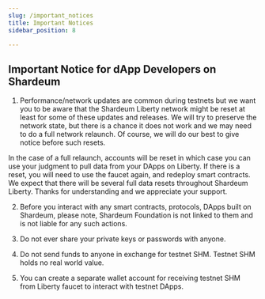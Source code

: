 ```yaml
---
slug: /important_notices
title: Important Notices
sidebar_position: 8

---
```

## Important Notice for dApp Developers on Shardeum

1. Performance/network updates are common during testnets but we want you to be aware that the Shardeum Liberty network might be reset at least for some of these updates and releases. We will try to preserve the network state, but there is a chance it does not work and we may need to do a full network relaunch. Of course, we will do our best to give notice before such resets.

  In the case of a full relaunch, accounts will be reset in which case you can use your judgment to pull data from your DApps on Liberty. If there is a reset, you will need to use the faucet again, and redeploy smart contracts. We expect that there will be several full data resets throughout Shardeum Liberty. Thanks for understanding and we appreciate your support.

2. Before you interact with any smart contracts, protocols, DApps built on Shardeum, please note, Shardeum Foundation is not linked to them and is not liable for any such actions.

3. Do not ever share your private keys or passwords with anyone.

4. Do not send funds to anyone in exchange for testnet SHM. Testnet SHM holds no real world value.

5. You can create a separate wallet account for receiving testnet SHM from Liberty faucet to interact with testnet DApps.
